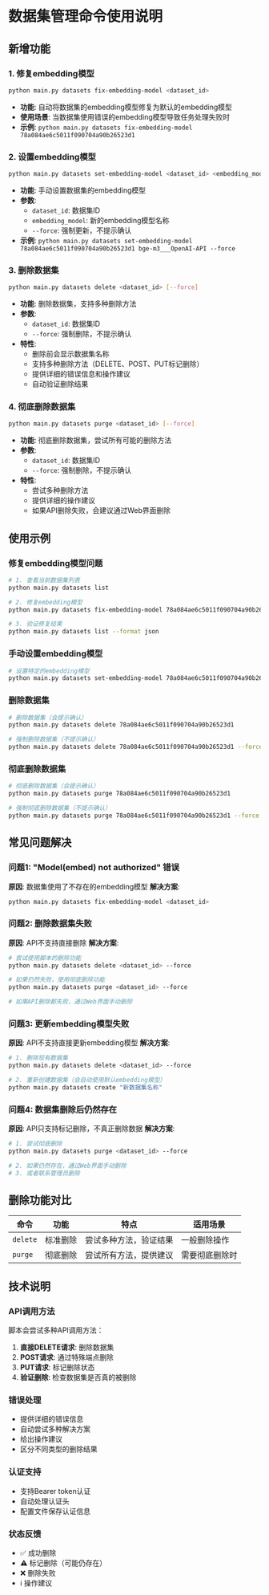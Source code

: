 # 数据集管理命令使用说明

## 新增功能

### 1. 修复embedding模型
```bash
python main.py datasets fix-embedding-model <dataset_id>
```
- **功能**: 自动将数据集的embedding模型修复为默认的embedding模型
- **使用场景**: 当数据集使用错误的embedding模型导致任务处理失败时
- **示例**: `python main.py datasets fix-embedding-model 78a084ae6c5011f090704a90b26523d1`

### 2. 设置embedding模型
```bash
python main.py datasets set-embedding-model <dataset_id> <embedding_model> [--force]
```
- **功能**: 手动设置数据集的embedding模型
- **参数**:
  - `dataset_id`: 数据集ID
  - `embedding_model`: 新的embedding模型名称
  - `--force`: 强制更新，不提示确认
- **示例**: `python main.py datasets set-embedding-model 78a084ae6c5011f090704a90b26523d1 bge-m3___OpenAI-API --force`

### 3. 删除数据集
```bash
python main.py datasets delete <dataset_id> [--force]
```
- **功能**: 删除数据集，支持多种删除方法
- **参数**:
  - `dataset_id`: 数据集ID
  - `--force`: 强制删除，不提示确认
- **特性**:
  - 删除前会显示数据集名称
  - 支持多种删除方法（DELETE、POST、PUT标记删除）
  - 提供详细的错误信息和操作建议
  - 自动验证删除结果

### 4. 彻底删除数据集
```bash
python main.py datasets purge <dataset_id> [--force]
```
- **功能**: 彻底删除数据集，尝试所有可能的删除方法
- **参数**:
  - `dataset_id`: 数据集ID
  - `--force`: 强制删除，不提示确认
- **特性**:
  - 尝试多种删除方法
  - 提供详细的操作建议
  - 如果API删除失败，会建议通过Web界面删除

## 使用示例

### 修复embedding模型问题
```bash
# 1. 查看当前数据集列表
python main.py datasets list

# 2. 修复embedding模型
python main.py datasets fix-embedding-model 78a084ae6c5011f090704a90b26523d1

# 3. 验证修复结果
python main.py datasets list --format json
```

### 手动设置embedding模型
```bash
# 设置特定的embedding模型
python main.py datasets set-embedding-model 78a084ae6c5011f090704a90b26523d1 bge-m3___OpenAI-API --force
```

### 删除数据集
```bash
# 删除数据集（会提示确认）
python main.py datasets delete 78a084ae6c5011f090704a90b26523d1

# 强制删除数据集（不提示确认）
python main.py datasets delete 78a084ae6c5011f090704a90b26523d1 --force
```

### 彻底删除数据集
```bash
# 彻底删除数据集（会提示确认）
python main.py datasets purge 78a084ae6c5011f090704a90b26523d1

# 强制彻底删除数据集（不提示确认）
python main.py datasets purge 78a084ae6c5011f090704a90b26523d1 --force
```

## 常见问题解决

### 问题1: "Model(embed) not authorized" 错误
**原因**: 数据集使用了不存在的embedding模型
**解决方案**: 
```bash
python main.py datasets fix-embedding-model <dataset_id>
```

### 问题2: 删除数据集失败
**原因**: API不支持直接删除
**解决方案**: 
```bash
# 尝试使用脚本的删除功能
python main.py datasets delete <dataset_id> --force

# 如果仍然失败，使用彻底删除功能
python main.py datasets purge <dataset_id> --force

# 如果API删除都失败，通过Web界面手动删除
```

### 问题3: 更新embedding模型失败
**原因**: API不支持直接更新embedding模型
**解决方案**:
```bash
# 1. 删除现有数据集
python main.py datasets delete <dataset_id> --force

# 2. 重新创建数据集（会自动使用默认embedding模型）
python main.py datasets create "新数据集名称"
```

### 问题4: 数据集删除后仍然存在
**原因**: API只支持标记删除，不真正删除数据
**解决方案**:
```bash
# 1. 尝试彻底删除
python main.py datasets purge <dataset_id> --force

# 2. 如果仍然存在，通过Web界面手动删除
# 3. 或者联系管理员删除
```

## 删除功能对比

| 命令 | 功能 | 特点 | 适用场景 |
|------|------|------|----------|
| `delete` | 标准删除 | 尝试多种方法，验证结果 | 一般删除操作 |
| `purge` | 彻底删除 | 尝试所有方法，提供建议 | 需要彻底删除时 |

## 技术说明

### API调用方法
脚本会尝试多种API调用方法：
1. **直接DELETE请求**: 删除数据集
2. **POST请求**: 通过特殊端点删除
3. **PUT请求**: 标记删除状态
4. **验证删除**: 检查数据集是否真的被删除

### 错误处理
- 提供详细的错误信息
- 自动尝试多种解决方案
- 给出操作建议
- 区分不同类型的删除结果

### 认证支持
- 支持Bearer token认证
- 自动处理认证头
- 配置文件保存认证信息

### 状态反馈
- ✅ 成功删除
- ⚠️ 标记删除（可能仍存在）
- ❌ 删除失败
- ℹ️ 操作建议 